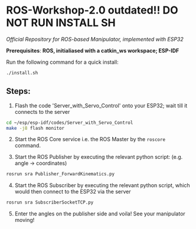 # ROS-Workshop-2.0 outdated!! DO NOT RUN INSTALL SH

*Official Repository for ROS-based Manipulator, implemented with ESP32*

__Prerequisites__: **ROS, initialiased with a catkin_ws workspace; ESP-IDF**

Run the following command for a quick install:

```bash
./install.sh
```
## Steps:

1) Flash the code 'Server_with_Servo_Control' onto your ESP32; wait till it connects to the server
```bash
cd ~/esp/esp-idf/codes/Server_with_Servo_Control
make -j8 flash monitor
```
2) Start the ROS Core service i.e. the ROS Master by the `roscore` command.

3) Start the ROS Publisher by executing the relevant python script: (e.g. angle -> coordinates)
```bash
rosrun sra Publisher_ForwardKinematics.py
```
4) Start the ROS Subscriber by executing the relevant python script, which would then connect to the ESP32 via the server
```bash
rosrun sra SubscriberSocketTCP.py
```
5) Enter the angles on the publisher side and voila! See your manipulator moving!
